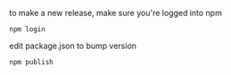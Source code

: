 to make a new release, make sure you're logged into npm

```
npm login
```

edit package.json to bump version

```
npm publish
```
